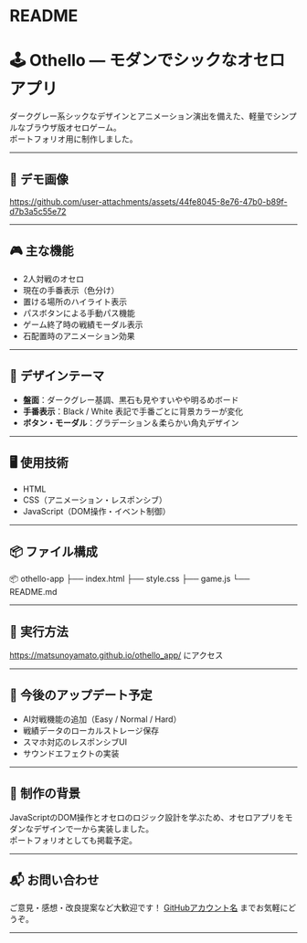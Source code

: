 # README
# 🕹️ Othello — モダンでシックなオセロアプリ

ダークグレー系シックなデザインとアニメーション演出を備えた、軽量でシンプルなブラウザ版オセロゲーム。  
ポートフォリオ用に制作しました。

---

## 📸 デモ画像

https://github.com/user-attachments/assets/44fe8045-8e76-47b0-b89f-d7b3a5c55e72

---

## 🎮 主な機能

- 2人対戦のオセロ
- 現在の手番表示（色分け）
- 置ける場所のハイライト表示
- パスボタンによる手動パス機能
- ゲーム終了時の戦績モーダル表示
- 石配置時のアニメーション効果

---

## 🎨 デザインテーマ

- **盤面**：ダークグレー基調、黒石も見やすいやや明るめボード
- **手番表示**：Black / White 表記で手番ごとに背景カラーが変化
- **ボタン・モーダル**：グラデーション＆柔らかい角丸デザイン

---

## 🖥️ 使用技術

- HTML
- CSS（アニメーション・レスポンシブ）
- JavaScript（DOM操作・イベント制御）

---

## 📦 ファイル構成

📦 othello-app
├── index.html
├── style.css
├── game.js
└── README.md


---

## 🚀 実行方法

https://matsunoyamato.github.io/othello_app/  にアクセス

---

## 🎯 今後のアップデート予定

- AI対戦機能の追加（Easy / Normal / Hard）
- 戦績データのローカルストレージ保存
- スマホ対応のレスポンシブUI
- サウンドエフェクトの実装

---

## 📝 制作の背景

JavaScriptのDOM操作とオセロのロジック設計を学ぶため、オセロアプリをモダンなデザインで一から実装しました。  
ポートフォリオとしても掲載予定。

---

## 📬 お問い合わせ

ご意見・感想・改良提案など大歓迎です！
[GitHubアカウント名](https://github.com/MatsunoYamato) までお気軽にどうぞ。

---

